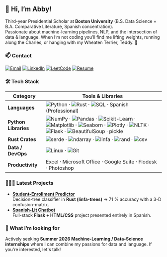 ## 👋 Hi, I’m Abby!

Third-year Presidential Scholar at **Boston University** (B.S. Data Science + B.A. Comparative Literature, Spanish concentration).  
Passionate about machine-learning pipelines, NLP, and the intersection of data & language.
When I’m not coding you’ll find me lifting weights, running along the Charles, or hanging with my Wheaten Terrier, Teddy. 🐾

### 📫 Contact
[![Email](https://img.shields.io/badge/-Email-D14836?style=flat&logo=gmail&logoColor=white)](mailto:abbylee@bu.edu)
[![LinkedIn](https://img.shields.io/badge/-LinkedIn-0A66C2?style=flat&logo=linkedin&logoColor=white)](https://www.linkedin.com/in/abigail-lee-700583294/)
[![LeetCode](https://img.shields.io/badge/-LeetCode-FFA116?style=flat&logo=leetcode&logoColor=black)](https://leetcode.com/u/abbypmlee/)
[![Resume](https://img.shields.io/badge/-Résumé-4CAF50?style=flat&logo=ReadMe&logoColor=white)](https://drive.google.com/file/d/1jJzeMVTeizzcLHhTEsO-7Va8WIWEwKcO/view?usp=sharing)

### 🛠 Tech Stack
| Category | Tools & Libraries |
|---|---|
| **Languages** | ![Python](https://img.shields.io/badge/-Python-3776AB?style=flat&logo=python&logoColor=white) · ![Rust](https://img.shields.io/badge/-Rust-000000?style=flat&logo=rust&logoColor=white) · ![SQL](https://img.shields.io/badge/-SQL-4479A1?style=flat&logo=mysql&logoColor=white) · Spanish (Professional) |
| **Python Libraries** | ![NumPy](https://img.shields.io/badge/-NumPy-013243?style=flat&logo=numpy&logoColor=white) · ![Pandas](https://img.shields.io/badge/-Pandas-150458?style=flat&logo=pandas&logoColor=white) · ![Scikit-Learn](https://img.shields.io/badge/-Scikit--Learn-F7931E?style=flat&logo=scikitlearn&logoColor=white) · ![Matplotlib](https://img.shields.io/badge/-Matplotlib-11557C?style=flat&logo=plotly&logoColor=white) · ![Seaborn](https://img.shields.io/badge/-Seaborn-1F77B4?style=flat&logo=plotly&logoColor=white) · ![Plotly](https://img.shields.io/badge/-Plotly-3F4F75?style=flat&logo=plotly&logoColor=white) · ![NLTK](https://img.shields.io/badge/-NLTK-85A87E?style=flat) · ![Flask](https://img.shields.io/badge/-Flask-000000?style=flat&logo=flask&logoColor=white) · ![BeautifulSoup](https://img.shields.io/badge/-BeautifulSoup-8AC926?style=flat) · pickle |
| **Rust Crates** | ![serde](https://img.shields.io/badge/-serde-000000?style=flat&logo=rust&logoColor=white) · ![ndarray](https://img.shields.io/badge/-ndarray-000000?style=flat&logo=rust&logoColor=white) · ![linfa](https://img.shields.io/badge/-linfa-000000?style=flat&logo=rust&logoColor=white) · ![rand](https://img.shields.io/badge/-rand-000000?style=flat&logo=rust&logoColor=white) · ![csv](https://img.shields.io/badge/-csv-000000?style=flat&logo=rust&logoColor=white) |
| **Data / DevOps** | ![Linux](https://img.shields.io/badge/-Linux-FCC624?style=flat&logo=linux&logoColor=black) · ![Git](https://img.shields.io/badge/-Git-F05032?style=flat&logo=git&logoColor=white) |
| **Productivity** | Excel · Microsoft Office · Google Suite · Flodesk · Photoshop |

### 👩🏻‍💻 Latest Projects
- **[Student-Enrollment Predictor](https://github.com/abbypmlee/DS-210-Final-Project)**  
  Decision-tree classifier in **Rust (linfa-trees)** → 71 % accuracy with a 3-D confusion-matrix.  
- **[Spanish-Lit Chatbot](https://github.com/abbypmlee/flask-app-spanish-project)**  
  Full-stack **Flask + HTML/CSS** project presented entirely in Spanish.  

### 🚀  What I’m looking for
Actively seeking **Summer 2026 Machine-Learning / Data-Science internships** where I can combine my passions for data and language. If you're interested, let's talk!
